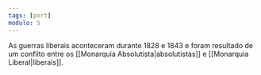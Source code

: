 ```yaml
---
tags: [port]
modulo: 5
---
```


As guerras liberais aconteceram durante 1828 e 1843 e foram resultado de um conflito entre os [[Monarquia Absolutista|absolutistas]] e [[Monarquia Liberal|liberais]].